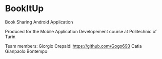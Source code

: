# BookItUp
Book Sharing Android Application

Produced for the Mobile Application Developement course at Politechnic of Turin.

Team members: 
              Giorgio Crepaldi https://github.com/Gogo693
              Catia 
              Gianpaolo Bontempo
              
